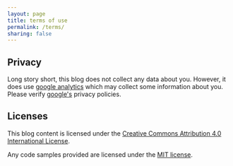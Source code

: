 ```yaml
---
layout: page
title: terms of use
permalink: /terms/
sharing: false
---
```


## Privacy
Long story short, this blog does not collect any data about you. However, it does use [google analytics](https://analytics.google.com/) which may collect some information about you. Please verify [google's](http://www.google.com/analytics/learn/privacy.html) privacy policies.

## Licenses
This blog content is licensed under the [Creative Commons Attribution 4.0 International License](http://creativecommons.org/licenses/by/4.0/). 

Any code samples provided are licensed under the [MIT license](https://opensource.org/licenses/MIT).
